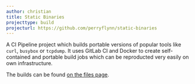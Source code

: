 ```yaml
---
author: christian
title: Static Binaries
projecttype: build
projecturl: https://github.com/perryflynn/static-binaries
---
```


A CI Pipeline project which builds portable versions of popular tools
like `curl`, `busybox` or `tcpdump`. It uses GitLab CI and Docker to
create self-contained and portable build jobs which can be reproducted
very easily on own infrastructure.

The builds can be found [on the files page](https://files.serverless.industries/bin/).
